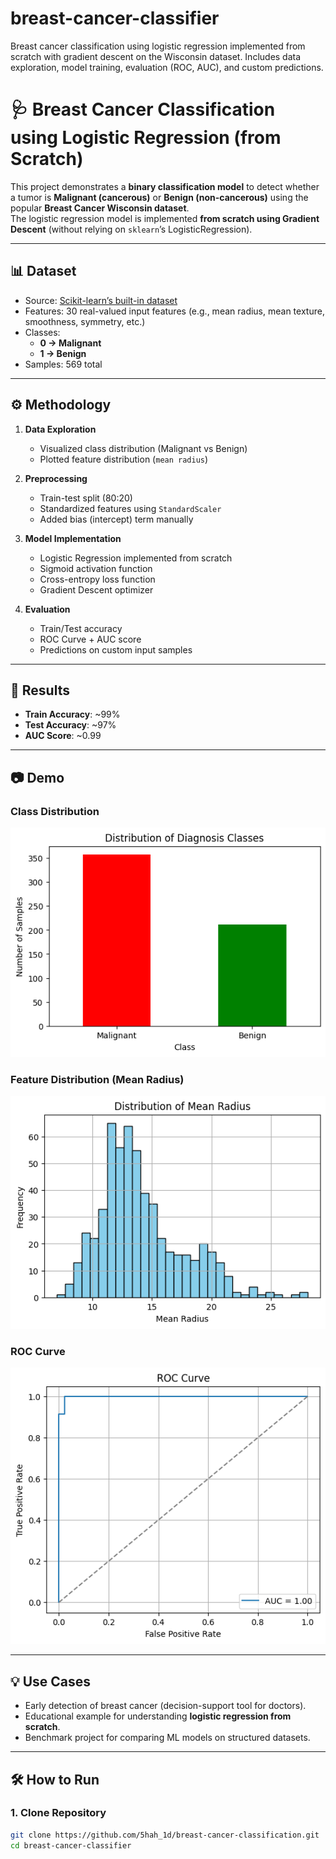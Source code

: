 # breast-cancer-classifier
Breast cancer classification using logistic regression implemented from scratch with gradient descent on the Wisconsin dataset. Includes data exploration, model training, evaluation (ROC, AUC), and custom predictions.

# 🩺 Breast Cancer Classification using Logistic Regression (from Scratch)

This project demonstrates a **binary classification model** to detect whether a tumor is **Malignant (cancerous)** or **Benign (non-cancerous)** using the popular **Breast Cancer Wisconsin dataset**.  
The logistic regression model is implemented **from scratch using Gradient Descent** (without relying on `sklearn`’s LogisticRegression).

---

## 📊 Dataset
- Source: [Scikit-learn’s built-in dataset](https://scikit-learn.org/stable/modules/generated/sklearn.datasets.load_breast_cancer.html)  
- Features: 30 real-valued input features (e.g., mean radius, mean texture, smoothness, symmetry, etc.)  
- Classes:  
  - **0 → Malignant**  
  - **1 → Benign**  
- Samples: 569 total

---

## ⚙️ Methodology
1. **Data Exploration**
   - Visualized class distribution (Malignant vs Benign)  
   - Plotted feature distribution (`mean radius`)  

2. **Preprocessing**
   - Train-test split (80:20)  
   - Standardized features using `StandardScaler`  
   - Added bias (intercept) term manually  

3. **Model Implementation**
   - Logistic Regression implemented from scratch
   - Sigmoid activation function
   - Cross-entropy loss function
   - Gradient Descent optimizer  

4. **Evaluation**
   - Train/Test accuracy  
   - ROC Curve + AUC score  
   - Predictions on custom input samples  

---

## 🚀 Results
- **Train Accuracy**: ~99%  
- **Test Accuracy**: ~97%  
- **AUC Score**: ~0.99  

---

## 📷 Demo

### Class Distribution
![Class Distribution](images/class_distribution.png)

### Feature Distribution (Mean Radius)
![Mean Radius Distribution](images/mean_radius_distribution.png)

### ROC Curve
![ROC Curve](images/roc_curve.png)

---

## 💡 Use Cases
- Early detection of breast cancer (decision-support tool for doctors).  
- Educational example for understanding **logistic regression from scratch**.  
- Benchmark project for comparing ML models on structured datasets.  

---

## 🛠️ How to Run
### 1. Clone Repository
```bash
git clone https://github.com/5hah_1d/breast-cancer-classification.git
cd breast-cancer-classifier

